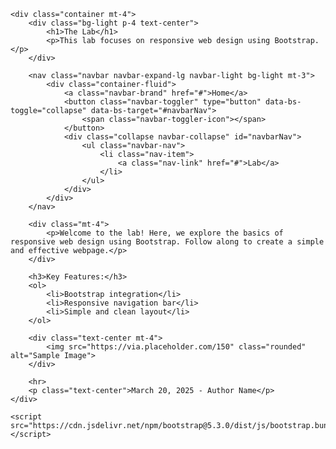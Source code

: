 <!DOCTYPE html>
<html lang="en">
<head>
    <meta charset="UTF-8">
    <meta name="viewport" content="width=device-width, initial-scale=1">
    <title>The Lab</title>
    <link rel="stylesheet" href="https://cdn.jsdelivr.net/npm/bootstrap@5.3.0/dist/css/bootstrap.min.css">
</head>
<body>

    <div class="container mt-4">
        <div class="bg-light p-4 text-center">
            <h1>The Lab</h1>
            <p>This lab focuses on responsive web design using Bootstrap.</p>
        </div>

        <nav class="navbar navbar-expand-lg navbar-light bg-light mt-3">
            <div class="container-fluid">
                <a class="navbar-brand" href="#">Home</a>
                <button class="navbar-toggler" type="button" data-bs-toggle="collapse" data-bs-target="#navbarNav">
                    <span class="navbar-toggler-icon"></span>
                </button>
                <div class="collapse navbar-collapse" id="navbarNav">
                    <ul class="navbar-nav">
                        <li class="nav-item">
                            <a class="nav-link" href="#">Lab</a>
                        </li>
                    </ul>
                </div>
            </div>
        </nav>

        <div class="mt-4">
            <p>Welcome to the lab! Here, we explore the basics of responsive web design using Bootstrap. Follow along to create a simple and effective webpage.</p>
        </div>

        <h3>Key Features:</h3>
        <ol>
            <li>Bootstrap integration</li>
            <li>Responsive navigation bar</li>
            <li>Simple and clean layout</li>
        </ol>

        <div class="text-center mt-4">
            <img src="https://via.placeholder.com/150" class="rounded" alt="Sample Image">
        </div>

        <hr>
        <p class="text-center">March 20, 2025 - Author Name</p>
    </div>

    <script src="https://cdn.jsdelivr.net/npm/bootstrap@5.3.0/dist/js/bootstrap.bundle.min.js"></script>
</body>
</html>

